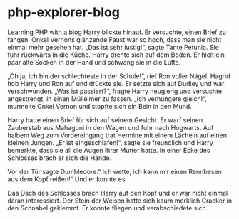 # php-explorer-blog
Learning PHP with a blog
Harry blickte hinauf. Er versuchte, einen Brief zu fangen. Onkel Vernons glänzende Faust war so hoch, dass man sie nicht einmal mehr gesehen hat. „Das ist sehr lustig!“, sagte Tante Petunia. Sie fuhr rückwärts in die Küche. Harry drehte sich auf dem Boden. Er hielt ein paar alte Socken in der Hand und schwang sie in die Lüfte.

„Oh ja, ich bin der schlechteste in der Schule!“, rief Ron voller Nägel. Hagrid hob Harry und Ron auf und drückte sie. Er setzte sich auf Dudley und war verschwunden.
„Was ist passiert?“, fragte Harry neugierig und versuchte angestrengt, in einen Mülleimer zu fassen. „Ich verhungere gleich!“, murmelte Onkel Vernon und stopfte sich ein Bein in den Mund.

Harry hatte einen Brief für sich auf seinem Gesicht. Er warf seinen Zauberstab aus Mahagoni in den Wagen und fuhr nach Hogwarts.
Auf halbem Weg zum Vordereingang trat Hermine mit einem Lächeln auf einen kleinen Jungen. „Er ist eingeschlafen!“, sagte sie freundlich und Harry bemerkte, dass sie all die Augen ihrer Mutter hatte. In einer Ecke des Schlosses brach er sich die Hände.

Vor der Tür sagte Dumbledore:“ Ich wette, ich kann mir einen Rennbesen aus dem Kopf reißen!“ Und er konnte es.

Das Dach des Schlosses brach Harry auf den Kopf und er war nicht einmal daran interessiert. Der Stein der Weisen hatte sich kaum merklich Cracker in den Schnabel geklemmt. Er konnte fliegen und verabschiedete sich.